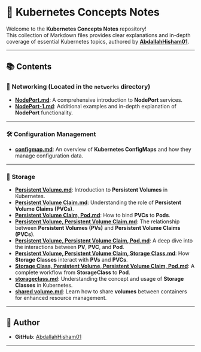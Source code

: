 # 🌟 Kubernetes Concepts Notes

Welcome to the **Kubernetes Concepts Notes** repository!  
This collection of Markdown files provides clear explanations and in-depth coverage of essential Kubernetes topics, authored by **[AbdallahHisham01](https://github.com/AbdallahHisham01)**.

---

## 📚 Contents

### 🔌 **Networking** (Located in the `networks` directory)
- [**NodePort.md**](networks/NodePort.md): A comprehensive introduction to **NodePort** services.
- [**NodePort-1.md**](networks/NodePort-1.md): Additional examples and in-depth explanation of **NodePort** functionality.

---

### 🛠️ **Configuration Management**
- [**configmap.md**](configmap.md): An overview of **Kubernetes ConfigMaps** and how they manage configuration data.

---

### 💾 **Storage**
- [**Persistent Volume.md**](storage/Persistent%20Volume.md): Introduction to **Persistent Volumes** in Kubernetes.
- [**Persistent Volume Claim.md**](storage/Persistent%20Volume%20Claim.md): Understanding the role of **Persistent Volume Claims (PVCs)**.
- [**Persistent Volume Claim, Pod.md**](storage/Persistent%20Volume%20Claim,%20Pod.md): How to bind **PVCs** to **Pods**.
- [**Persistent Volume, Persistent Volume Claim.md**](storage/Persistent%20Volume,%20Persistent%20Volume%20Claim.md): The relationship between **Persistent Volumes (PVs)** and **Persistent Volume Claims (PVCs)**.
- [**Persistent Volume, Persistent Volume Claim, Pod.md**](storage/Persistent%20Volume,%20Persistent%20Volume%20Claim,%20Pod.md): A deep dive into the interactions between **PV**, **PVC**, and **Pod**.
- [**Persistent Volume, Persistent Volume Claim, Storage Class.md**](storage/Persistent%20Volume,%20Persistent%20Volume%20Claim,%20Storage%20Class.md): How **Storage Classes** interact with **PVs** and **PVCs**.
- [**Storage Class, Persistent Volume, Persistent Volume Claim, Pod.md**](storage/Storage%20Class,%20Persistent%20Volume,%20Persistent%20Volume%20Claim,%20Pod.md): A complete workflow from **StorageClass** to **Pod**.
- [**storageclass.md**](storage/storageclass.md): Understanding the concept and usage of **Storage Classes** in Kubernetes.
- [**shared volume.md**](storage/shared%20volume.md): Learn how to share **volumes** between containers for enhanced resource management.

---

## 📝 Author

- **GitHub**: [AbdallahHisham01](https://github.com/AbdallahHisham01)

---
